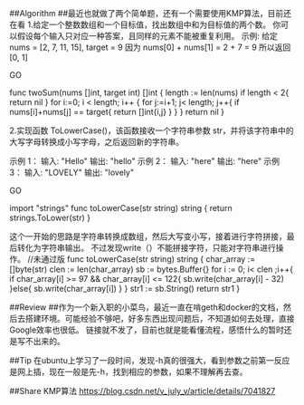 ##Algorithm
##最近也就做了两个简单题，还有一个需要使用KMP算法，目前还在看
1.给定一个整数数组和一个目标值，找出数组中和为目标值的两个数。
你可以假设每个输入只对应一种答案，且同样的元素不能被重复利用。
示例:
给定 nums = [2, 7, 11, 15], target = 9
因为 nums[0] + nums[1] = 2 + 7 = 9
所以返回 [0, 1]

GO

func twoSum(nums []int, target int) []int {
    length := len(nums)
    if length < 2{
        return nil
    }
    for i:=0; i < length; i++ {
        for j:=i+1; j< length; j++{
            if nums[i]+nums[j] == target{
                return []int{i,j}
            }
        }
    }
      return nil
}

2.实现函数 ToLowerCase()，该函数接收一个字符串参数 str，并将该字符串中的大写字母转换成小写字母，之后返回新的字符串。
 
示例 1：
输入: "Hello"
输出: "hello"
示例 2：
输入: "here"
输出: "here"
示例 3：
输入: "LOVELY"
输出: "lovely"

GO

import "strings"
func toLowerCase(str string) string {
    return strings.ToLower(str)
}

这个一开始的思路是字符串转换成数组，然后大写变小写，接着进行字符拼接，最后转化为字符串输出。
不过发现write（）不能拼接字符，只能对字符串进行操作。
//未通过版
func toLowerCase(str string) string {
    char_array := []byte(str)
    clen := len(char_array)
    sb := bytes.Buffer{}
    for i := 0; i< clen ;i++{
        if char_array[i] >= 97 && char_array[i] <= 122{
            sb.write(char_array[i] - 32)
        }else{
            sb.write(char_array[i])
        }
    }
    str1 := sb.String()
    return str1
}


##Review
##作为一个新入职的小菜鸟，最近一直在啃geth和docker的文档，然后去搭建环境。可能经验不够吧，好多东西出现问题后，不知道如何去处理，直接Google效率也很低。
链接就不发了，目前也就是能看懂流程，感悟什么的暂时还是写不出来的。


##Tip
在ubuntu上学习了一段时间，发现-h真的很强大，看到参数之前第一反应是网上插，现在一般是先-h，找到相应的参数，如果不理解再去查。


##Share 
KMP算法 https://blog.csdn.net/v_july_v/article/details/7041827
